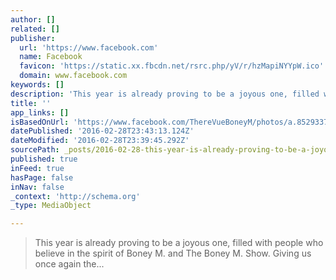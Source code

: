 ```yaml
---
author: []
related: []
publisher:
  url: 'https://www.facebook.com'
  name: Facebook
  favicon: 'https://static.xx.fbcdn.net/rsrc.php/yV/r/hzMapiNYYpW.ico'
  domain: www.facebook.com
keywords: []
description: 'This year is already proving to be a joyous one, filled with people who believe in the spirit of Boney M. and The Boney M. Show. Giving us once again the...'
title: ''
app_links: []
isBasedOnUrl: 'https://www.facebook.com/ThereVueBoneyM/photos/a.852933764748516.1073741827.852922874749605/1026321560743068/?type=3'
datePublished: '2016-02-28T23:43:13.124Z'
dateModified: '2016-02-28T23:39:45.292Z'
sourcePath: _posts/2016-02-28-this-year-is-already-proving-to-be-a-joyous-one-filled-with.md
published: true
inFeed: true
hasPage: false
inNav: false
_context: 'http://schema.org'
_type: MediaObject

---
```

> This year is already proving to be a joyous one&comma; filled with people who believe in the spirit of Boney M&period; and The Boney M&period; Show&period; Giving us once again the&period;&period;&period;
